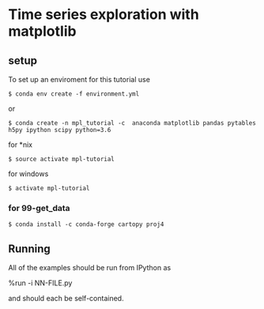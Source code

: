 # Time series exploration with matplotlib

## setup

To set up an enviroment for this tutorial use

    $ conda env create -f environment.yml
    
or

    $ conda create -n mpl_tutorial -c  anaconda matplotlib pandas pytables h5py ipython scipy python=3.6
    

for *nix

    $ source activate mpl-tutorial

for windows

    $ activate mpl-tutorial

### for 99-get_data

    $ conda install -c conda-forge cartopy proj4

## Running

All of the examples should be run from IPython as

   %run -i NN-FILE.py

and should each be self-contained.
